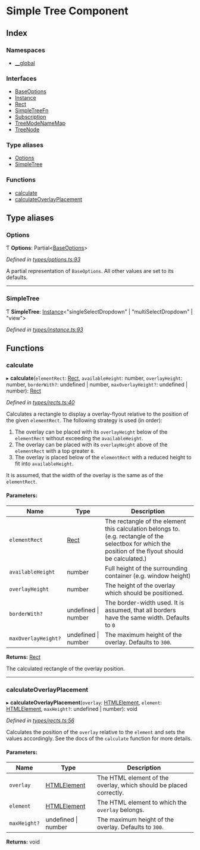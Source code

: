 # Simple Tree Component

## Index

### Namespaces

* [\_\_global](modules/__global.md)

### Interfaces

* [BaseOptions](interfaces/baseoptions.md)
* [Instance](interfaces/instance.md)
* [Rect](interfaces/rect.md)
* [SimpleTreeFn](interfaces/simpletreefn.md)
* [Subscription](interfaces/subscription.md)
* [TreeModeNameMap](interfaces/treemodenamemap.md)
* [TreeNode](interfaces/treenode.md)

### Type aliases

* [Options](globals.md#options)
* [SimpleTree](globals.md#simpletree)

### Functions

* [calculate](globals.md#calculate)
* [calculateOverlayPlacement](globals.md#calculateoverlayplacement)

## Type aliases

### Options

Ƭ  **Options**: Partial\<[BaseOptions](interfaces/baseoptions.md)>

*Defined in [types/options.ts:93](https://github.com/ckotzbauer/simple-tree-component/blob/4c3a2a5/src/types/options.ts#L93)*

A partial representation of `BaseOptions`. All other values are set to its defaults.

___

### SimpleTree

Ƭ  **SimpleTree**: [Instance](interfaces/instance.md)\<\"singleSelectDropdown\" \| \"multiSelectDropdown\" \| \"view\">

*Defined in [types/instance.ts:93](https://github.com/ckotzbauer/simple-tree-component/blob/4c3a2a5/src/types/instance.ts#L93)*

## Functions

### calculate

▸ **calculate**(`elementRect`: [Rect](interfaces/rect.md), `availableHeight`: number, `overlayHeight`: number, `borderWith?`: undefined \| number, `maxOverlayHeight?`: undefined \| number): [Rect](interfaces/rect.md)

*Defined in [types/rects.ts:40](https://github.com/ckotzbauer/simple-tree-component/blob/4c3a2a5/src/types/rects.ts#L40)*

Calculates a rectangle to display a overlay-flyout relative to the position of the given `elementRect`.
The following strategy is used (in order):
  1. The overlay can be placed with its `overlayHeight` below of the `elementRect` without exceeding the `availableHeight`.
  2. The overlay can be placed with its `overlayHeight` above of the `elementRect` with a top greater `0`.
  3. The overlay is placed below of the `elementRect` with a reduced height to fit into `availableHeight`.

It is assumed, that the width of the overlay is the same as of the `elementRect`.

#### Parameters:

Name | Type | Description |
------ | ------ | ------ |
`elementRect` | [Rect](interfaces/rect.md) | The rectangle of the element this calculation belongs to. (e.g. rectangle of the selectbox for which the position of the flyout should be calculated.) |
`availableHeight` | number | Full height of the surrounding container (e.g. window height) |
`overlayHeight` | number | The height of the overlay which should be positioned. |
`borderWith?` | undefined \| number | The border-width used. It is assumed, that all borders have the same width. Defaults to `0` |
`maxOverlayHeight?` | undefined \| number | The maximum height of the overlay. Defaults to `300`. |

**Returns:** [Rect](interfaces/rect.md)

The calculated rectangle of the overlay position.

___

### calculateOverlayPlacement

▸ **calculateOverlayPlacement**(`overlay`: [HTMLElement](interfaces/__global.htmlelement.md), `element`: [HTMLElement](interfaces/__global.htmlelement.md), `maxHeight?`: undefined \| number): void

*Defined in [types/rects.ts:56](https://github.com/ckotzbauer/simple-tree-component/blob/4c3a2a5/src/types/rects.ts#L56)*

Calculates the position of the `overlay` relative to the `element` and sets the values accordingly.
See the docs of the `calculate` function for more details.

#### Parameters:

Name | Type | Description |
------ | ------ | ------ |
`overlay` | [HTMLElement](interfaces/__global.htmlelement.md) | The HTML element of the overlay, which should be placed correctly. |
`element` | [HTMLElement](interfaces/__global.htmlelement.md) | The HTML element to which the `overlay` belongs. |
`maxHeight?` | undefined \| number | The maximum height of the overlay. Defaults to `300`.  |

**Returns:** void
